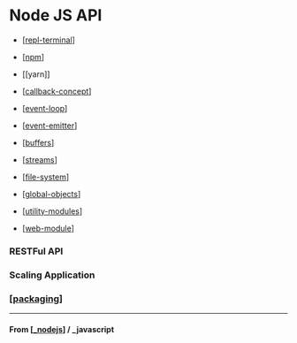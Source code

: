# Node JS API

- [[repl-terminal]]
- [[npm]]
- [[yarn]]
- [[callback-concept]]

- [[event-loop]]
- [[event-emitter]]
- [[buffers]]
- [[streams]]
- [[file-system]]
- [[global-objects]]
- [[utility-modules]]
- [[web-module]]

### RESTFul API

### Scaling Application

### [[packaging]]

---

#### **From** [[_nodejs]] / \_javascript

[//begin]: # "Autogenerated link references for markdown compatibility"
[repl-terminal]: repl-terminal "REPL Terminal"
[npm]: ../npm "NPM"
[callback-concept]: callback-concept "Callbacks Concept"
[event-loop]: ../event-loop "Event loop"
[event-emitter]: ../event-emitter "Event Emitter"
[buffers]: ../buffers "Buffers"
[streams]: ../streams "Streams"
[file-system]: ../file-system "File System"
[global-objects]: ../global-objects "Global Objects"
[utility-modules]: ../utility-modules "Utility Modules"
[web-module]: ../web-module "Web Module"
[packaging]: ../packaging "Packaging"
[_nodejs]: ../_nodejs "Node JS"
[//end]: # "Autogenerated link references"
